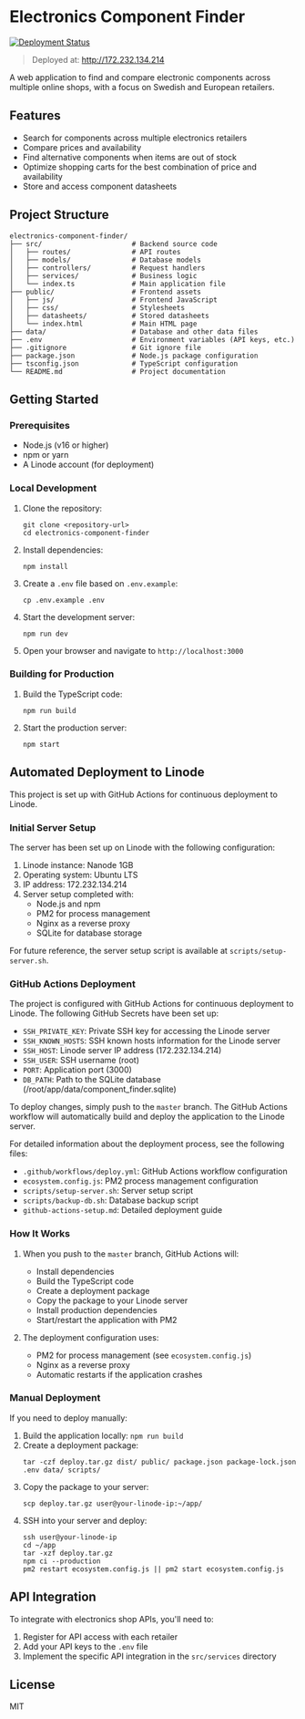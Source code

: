# Electronics Component Finder

[![Deployment Status](https://github.com/edwardfalk/electronics-component-finder/actions/workflows/deploy.yml/badge.svg)](https://github.com/edwardfalk/electronics-component-finder/actions/workflows/deploy.yml)

> Deployed at: http://172.232.134.214

A web application to find and compare electronic components across multiple online shops, with a focus on Swedish and European retailers.

## Features

- Search for components across multiple electronics retailers
- Compare prices and availability
- Find alternative components when items are out of stock
- Optimize shopping carts for the best combination of price and availability
- Store and access component datasheets

## Project Structure

```
electronics-component-finder/
├── src/                      # Backend source code
│   ├── routes/               # API routes
│   ├── models/               # Database models
│   ├── controllers/          # Request handlers
│   ├── services/             # Business logic
│   └── index.ts              # Main application file
├── public/                   # Frontend assets
│   ├── js/                   # Frontend JavaScript
│   ├── css/                  # Stylesheets
│   ├── datasheets/           # Stored datasheets
│   └── index.html            # Main HTML page
├── data/                     # Database and other data files
├── .env                      # Environment variables (API keys, etc.)
├── .gitignore                # Git ignore file
├── package.json              # Node.js package configuration
├── tsconfig.json             # TypeScript configuration
└── README.md                 # Project documentation
```

## Getting Started

### Prerequisites

- Node.js (v16 or higher)
- npm or yarn
- A Linode account (for deployment)

### Local Development

1. Clone the repository:
   ```
   git clone <repository-url>
   cd electronics-component-finder
   ```

2. Install dependencies:
   ```
   npm install
   ```

3. Create a `.env` file based on `.env.example`:
   ```
   cp .env.example .env
   ```

4. Start the development server:
   ```
   npm run dev
   ```

5. Open your browser and navigate to `http://localhost:3000`

### Building for Production

1. Build the TypeScript code:
   ```
   npm run build
   ```

2. Start the production server:
   ```
   npm start
   ```

## Automated Deployment to Linode

This project is set up with GitHub Actions for continuous deployment to Linode.

### Initial Server Setup

The server has been set up on Linode with the following configuration:

1. Linode instance: Nanode 1GB
2. Operating system: Ubuntu LTS
3. IP address: 172.232.134.214
4. Server setup completed with:
   - Node.js and npm
   - PM2 for process management
   - Nginx as a reverse proxy
   - SQLite for database storage

For future reference, the server setup script is available at `scripts/setup-server.sh`.

### GitHub Actions Deployment

The project is configured with GitHub Actions for continuous deployment to Linode. The following GitHub Secrets have been set up:

- `SSH_PRIVATE_KEY`: Private SSH key for accessing the Linode server
- `SSH_KNOWN_HOSTS`: SSH known hosts information for the Linode server
- `SSH_HOST`: Linode server IP address (172.232.134.214)
- `SSH_USER`: SSH username (root)
- `PORT`: Application port (3000)
- `DB_PATH`: Path to the SQLite database (/root/app/data/component_finder.sqlite)

To deploy changes, simply push to the `master` branch. The GitHub Actions workflow will automatically build and deploy the application to the Linode server.

For detailed information about the deployment process, see the following files:
- `.github/workflows/deploy.yml`: GitHub Actions workflow configuration
- `ecosystem.config.js`: PM2 process management configuration
- `scripts/setup-server.sh`: Server setup script
- `scripts/backup-db.sh`: Database backup script
- `github-actions-setup.md`: Detailed deployment guide

### How It Works

1. When you push to the `master` branch, GitHub Actions will:
   - Install dependencies
   - Build the TypeScript code
   - Create a deployment package
   - Copy the package to your Linode server
   - Install production dependencies
   - Start/restart the application with PM2

2. The deployment configuration uses:
   - PM2 for process management (see `ecosystem.config.js`)
   - Nginx as a reverse proxy
   - Automatic restarts if the application crashes

### Manual Deployment

If you need to deploy manually:

1. Build the application locally: `npm run build`
2. Create a deployment package:
   ```
   tar -czf deploy.tar.gz dist/ public/ package.json package-lock.json .env data/ scripts/
   ```
3. Copy the package to your server:
   ```
   scp deploy.tar.gz user@your-linode-ip:~/app/
   ```
4. SSH into your server and deploy:
   ```
   ssh user@your-linode-ip
   cd ~/app
   tar -xzf deploy.tar.gz
   npm ci --production
   pm2 restart ecosystem.config.js || pm2 start ecosystem.config.js
   ```

## API Integration

To integrate with electronics shop APIs, you'll need to:

1. Register for API access with each retailer
2. Add your API keys to the `.env` file
3. Implement the specific API integration in the `src/services` directory

## License

MIT
